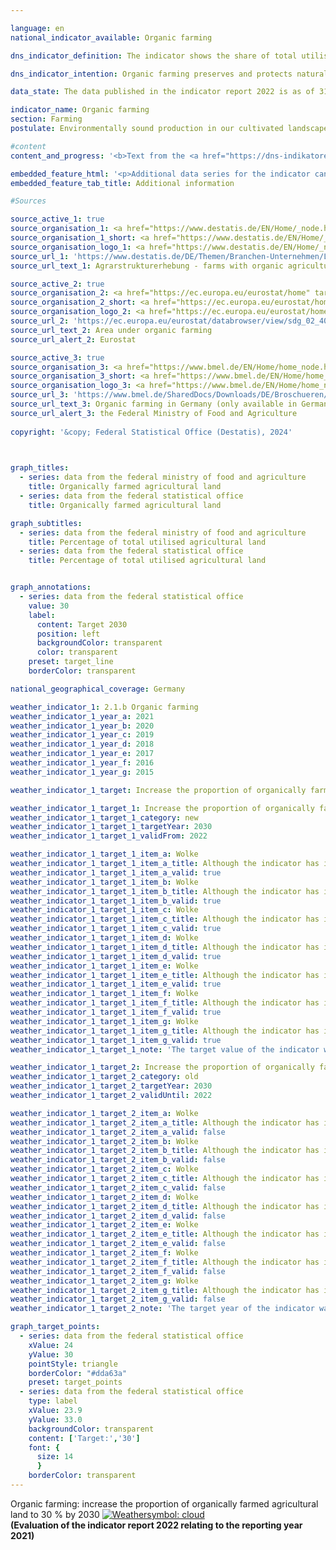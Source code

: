 ```yaml
---

language: en        
national_indicator_available: Organic farming        

dns_indicator_definition: The indicator shows the share of total utilised agricultural area in Germany that is cultivated by organically managed farms subject to the control system regulated by the <abbr title="European Union" tabindex="0">EU</abbr> legislation on organic farming (Regulation (EC) No. 834/2007&nbsp;and the implementing rules). It includes land that has been fully converted to organic management as well as areas still undergoing conversion.        

dns_indicator_intention: Organic farming preserves and protects natural resources to a particularly high degree. It has a range of positive effects upon nature, climate and the environment, and provides for the production of high quality food. For this reason, the proportion of organically farmed agricultural land should be 30&nbsp;%<sup>1</sup>  by 2030.<br><br><small><sup>1</sup>Adjustment of the target value from 20&nbsp;% by 2030&nbsp;according to policy resolution 2022.</small>        

data_state: The data published in the indicator report 2022 is as of 31 October 2022. The data shown on this platform is updated regularly, so that more current data may be available online than published in the <a href="https://dns-indikatoren.de/en/publications_reports/">indicator report 2022</a>.        

indicator_name: Organic farming        
section: Farming        
postulate: Environmentally sound production in our cultivated landscapes        

#content         
content_and_progress: '<b>Text from the <a href="https://dns-indikatoren.de/en/publications_reports/">Indicator Report 2022&nbsp;</a></b><br><br>Data on organic farming are collected by the Federal Office for Agriculture and Food (<abbr title="Federal Office for Agriculture and Food" tabindex="0">BLE</abbr>) on behalf of the Federal Ministry of Food and Agriculture (<abbr title="Federal Ministry of Food and Agriculture" tabindex="0">BMEL</abbr>) and by the Federal Statistical Office.<br><br>The Federal Statistical Office uses various surveys to determine the amount of organically farmed land. Agricultural area is recorded by primary statistical methods in a structural survey. Since not every year is covered in the survey, data for interim years are calculated by an estimation procedure. The reference value for the proportional computation is the amount of utilised agricultural area determined annually as part of the land use survey. The reporting date is 01&nbsp;March of the respective year. The utilised agricultural area includes all areas and sub-areas used for agricultural or horticultural purposes. Building and farmyard areas of agricultural holdings are therefore not included in the reference value.<br><br>The data collected by the <abbr title="Federal Ministry of Food and Agriculture" tabindex="0">BMEL</abbr> include details of the amount of organically farmed land reported annually by the organic regulatory authorities of the Länder. The reporting date is 31&nbsp;December of a year. All reports for a current year are accumulated no later than the reporting date. The data from the <abbr title="Federal Ministry of Food and Agriculture" tabindex="0">BMEL</abbr> contain slightly higher values. Amongst others, this is due to the fact that areas without a cut-off threshold are related to all areas with a cut-off threshold. This means that very small areas are also included in the numerator when calculating the proportion, whereas only areas above a certain minimum size are taken into account in the denominator.<br><br>According to data from the Federal Statistical Office, the share of organically farmed land increased from 2.9&nbsp;% to 9.5&nbsp;% between 1999&nbsp;and 2021. As a result, in 2021&nbsp;this amounted to an area of 1.61&nbsp;million hectares. The data from the <abbr title="Federal Ministry of Food and Agriculture" tabindex="0">BMEL</abbr> indicate a slightly higher share of organically farmed land in total agricultural land due to the methodology employed. Consequently, the value for 2021&nbsp;was 10.9&nbsp;% or 1.80&nbsp;million hectares.<br><br>Based on data from the Federal Statistical Office, the share of organically farmed agricultural land will be 14.9&nbsp;% in 2030&nbsp;if the trend continues at the level recorded in the preceding five reporting years. Hence, neither the target of reaching 30&nbsp;% nor the outdated 20&nbsp;% target of organically farmed agricultural land by 2030&nbsp;would be met. <br><br>Germany’s organically farmed land was used as follows in 2021: 50.6&nbsp;% as permanent pasture, 47.8&nbsp;% for arable land and 1.6&nbsp;% for other land. In contrast, the main focus of agriculture as a whole was on arable land (70.3&nbsp;%), while the share of permanent pasture was 28.5&nbsp;% and other land accounted for 1.2&nbsp;% of the total utilised agricultural area. According to the results of the 2020&nbsp;farm structure survey, Saarland held the largest share of organically farmed land among all Länder (around 18.0&nbsp;%), followed by Hessen (15.0&nbsp;%) and Brandenburg (13.3&nbsp;%). The conversion to organic farming is promoted to varying degrees by the individual Länder.<br><br>According to <abbr title="European Statistical Office" tabindex="0">Eurostat</abbr> statistics, a total area of 14.7&nbsp;million hectares was organically farmed in the states of the <abbr title="European Union consisting of 27&nbsp;member states (without United Kingdom)" tabindex="0">EU-27</abbr>&nbsp;in 2020. This corresponded to a share of 9.1&nbsp;% of total agriculturally used area. In regards to the total utilised agricultural area in individual <abbr title="European Union" tabindex="0">EU</abbr> countries, the highest share of organic farming land was recorded in Austria (25.7&nbsp;%), followed by Estland (22.4&nbsp;%), Sweden (20.3&nbsp;%), Italy (16.0&nbsp;%) and the Czech Republic (15.3&nbsp;%)'        

embedded_feature_html: '<p>Additional data series for the indicator can be found <a href="https://dnsTestEnvironment.github.io/dns-indicators/public/AddInfos/en/2_1_b.pdf" target="_blank" >here</a>.</p><br><small>Note: You can display the PDF document directly in your browser or download the PDF document and open it with a PDF reader of your choice. We will be happy to advise you.</small>'
embedded_feature_tab_title: Additional information        

#Sources        

source_active_1: true
source_organisation_1: <a href="https://www.destatis.de/EN/Home/_node.html" target="_blank">Federal Statistical Office</a>
source_organisation_1_short: <a href="https://www.destatis.de/EN/Home/_node.html" target="_blank">Federal Statistical Office</a>
source_organisation_logo_1: <a href="https://www.destatis.de/EN/Home/_node.html" target="_blank"><img src="https://dnsTestEnvironment.github.io/dns-indicators/public/OrgImgEn/destatis.png" alt="Federal Statistical Office" title=" Click here to visit the homepage of the organizationFederal Statistical Office" style="height:60px; width:148px; border:transparent"/></a>
source_url_1: 'https://www.destatis.de/DE/Themen/Branchen-Unternehmen/Landwirtschaft-Forstwirtschaft-Fischerei/Landwirtschaftliche-Betriebe/_inhalt.html#sprg239572'
source_url_text_1: Agrarstrukturerhebung - farms with organic agriculture (only available in German)

source_active_2: true
source_organisation_2: <a href="https://ec.europa.eu/eurostat/home" target="_blank" onclick="return confirm_alert('Eurostat', 'En')">Eurostat</a>
source_organisation_2_short: <a href="https://ec.europa.eu/eurostat/home" target="_blank" onclick="return confirm_alert('Eurostat', 'En')">Eurostat</a>
source_organisation_logo_2: <a href="https://ec.europa.eu/eurostat/home" target="_blank" onclick="return confirm_alert('Eurostat', 'En')"><img src="https://dnsTestEnvironment.github.io/dns-indicators/public/OrgImgEn/eurostat.png" alt="Eurostat" title=" Click here to visit the homepage of the organizationEurostat" style="height:60px; width:148px; border:transparent"/></a>
source_url_2: 'https://ec.europa.eu/eurostat/databrowser/view/sdg_02_40/default/table?lang=en'
source_url_text_2: Area under organic farming
source_url_alert_2: Eurostat

source_active_3: true
source_organisation_3: <a href="https://www.bmel.de/EN/Home/home_node.html" target="_blank" onclick="return confirm_alert('the Federal Ministry of Food and Agriculture', 'En')">Federal Ministry of Food and Agriculture</a>
source_organisation_3_short: <a href="https://www.bmel.de/EN/Home/home_node.html" target="_blank" onclick="return confirm_alert('the Federal Ministry of Food and Agriculture', 'En')">Federal Ministry of Food and Agriculture</a>
source_organisation_logo_3: <a href="https://www.bmel.de/EN/Home/home_node.html" target="_blank" onclick="return confirm_alert('the Federal Ministry of Food and Agriculture', 'En')"><img src="https://dnsTestEnvironment.github.io/dns-indicators/public/OrgImgEn/bmel.png" alt="Federal Ministry of Food and Agriculture" title=" Click here to visit the homepage of the organizationFederal Ministry of Food and Agriculture" style="height:60px; width:148px; border:transparent"/></a>
source_url_3: 'https://www.bmel.de/SharedDocs/Downloads/DE/Broschueren/OekolandbauDeutschland.pdf?__blob=publicationFile&v=14'
source_url_text_3: Organic farming in Germany (only available in German)
source_url_alert_3: the Federal Ministry of Food and Agriculture
        
copyright: '&copy; Federal Statistical Office (Destatis), 2024'        

        

graph_titles: 
  - series: data from the federal ministry of food and agriculture
    title: Organically farmed agricultural land
  - series: data from the federal statistical office
    title: Organically farmed agricultural land        

graph_subtitles: 
  - series: data from the federal ministry of food and agriculture
    title: Percentage of total utilised agricultural land
  - series: data from the federal statistical office
    title: Percentage of total utilised agricultural land        


graph_annotations:
  - series: data from the federal statistical office
    value: 30
    label:
      content: Target 2030
      position: left
      backgroundColor: transparent
      color: transparent
    preset: target_line
    borderColor: transparent                

national_geographical_coverage: Germany        

weather_indicator_1: 2.1.b Organic farming
weather_indicator_1_year_a: 2021
weather_indicator_1_year_b: 2020
weather_indicator_1_year_c: 2019
weather_indicator_1_year_d: 2018
weather_indicator_1_year_e: 2017
weather_indicator_1_year_f: 2016
weather_indicator_1_year_g: 2015

weather_indicator_1_target: Increase the proportion of organically farmed agricultural land to 30&nbsp;% by 2030

weather_indicator_1_target_1: Increase the proportion of organically farmed agricultural land to <b>30&nbsp;%</b> by 2030
weather_indicator_1_target_1_category: new
weather_indicator_1_target_1_targetYear: 2030
weather_indicator_1_target_1_validFrom: 2022

weather_indicator_1_target_1_item_a: Wolke
weather_indicator_1_target_1_item_a_title: Although the indicator has in 2021 been moving in the desired direction toward the target, if the trend had to continued, the target would have been missed in the target year by more than 20% of the difference between the target value and the value at that time.
weather_indicator_1_target_1_item_a_valid: true
weather_indicator_1_target_1_item_b: Wolke
weather_indicator_1_target_1_item_b_title: Although the indicator has in 2020 been moving in the desired direction toward the target, if the trend had to continued, the target would have been missed in the target year by more than 20% of the difference between the target value and the value at that time.
weather_indicator_1_target_1_item_b_valid: true
weather_indicator_1_target_1_item_c: Wolke
weather_indicator_1_target_1_item_c_title: Although the indicator has in 2019 been moving in the desired direction toward the target, if the trend had to continued, the target would have been missed in the target year by more than 20% of the difference between the target value and the value at that time.
weather_indicator_1_target_1_item_c_valid: true
weather_indicator_1_target_1_item_d: Wolke
weather_indicator_1_target_1_item_d_title: Although the indicator has in 2018 been moving in the desired direction toward the target, if the trend had to continued, the target would have been missed in the target year by more than 20% of the difference between the target value and the value at that time.
weather_indicator_1_target_1_item_d_valid: true
weather_indicator_1_target_1_item_e: Wolke
weather_indicator_1_target_1_item_e_title: Although the indicator has in 2017 been moving in the desired direction toward the target, if the trend had to continued, the target would have been missed in the target year by more than 20% of the difference between the target value and the value at that time.
weather_indicator_1_target_1_item_e_valid: true
weather_indicator_1_target_1_item_f: Wolke
weather_indicator_1_target_1_item_f_title: Although the indicator has in 2016 been moving in the desired direction toward the target, if the trend had to continued, the target would have been missed in the target year by more than 20% of the difference between the target value and the value at that time.
weather_indicator_1_target_1_item_f_valid: true
weather_indicator_1_target_1_item_g: Wolke
weather_indicator_1_target_1_item_g_title: Although the indicator has in 2015 been moving in the desired direction toward the target, if the trend had to continued, the target would have been missed in the target year by more than 20% of the difference between the target value and the value at that time.
weather_indicator_1_target_1_item_g_valid: true
weather_indicator_1_target_1_note: 'The target value of the indicator was adjusted to the agreements in the coalition agreement in the <a href="https://www.bundesregierung.de/resource/blob/998348/2156614/9aab923ac159c532860d35622b97c5f3/2022-11-30-dns-grundsatzbeschluss-en-data.pdf?download=1" >Policy Decision 2022&nbsp;concerning the German Sustainable Development Strategy</a>. Since this resolution came into force, the revised target (30&nbsp;% by 2030) has applied to the indicator.'

weather_indicator_1_target_2: Increase the proportion of organically farmed agricultural land to <b>20&nbsp;%</b> by 2030
weather_indicator_1_target_2_category: old
weather_indicator_1_target_2_targetYear: 2030
weather_indicator_1_target_2_validUntil: 2022

weather_indicator_1_target_2_item_a: Wolke
weather_indicator_1_target_2_item_a_title: Although the indicator has in 2021 been moving in the desired direction toward the target, if the trend had to continued, the target would have been missed in the target year by more than 20% of the difference between the target value and the value at that time.
weather_indicator_1_target_2_item_a_valid: false
weather_indicator_1_target_2_item_b: Wolke
weather_indicator_1_target_2_item_b_title: Although the indicator has in 2020 been moving in the desired direction toward the target, if the trend had to continued, the target would have been missed in the target year by more than 20% of the difference between the target value and the value at that time.
weather_indicator_1_target_2_item_b_valid: false
weather_indicator_1_target_2_item_c: Wolke
weather_indicator_1_target_2_item_c_title: Although the indicator has in 2019 been moving in the desired direction toward the target, if the trend had to continued, the target would have been missed in the target year by more than 20% of the difference between the target value and the value at that time.
weather_indicator_1_target_2_item_c_valid: false
weather_indicator_1_target_2_item_d: Wolke
weather_indicator_1_target_2_item_d_title: Although the indicator has in 2018 been moving in the desired direction toward the target, if the trend had to continued, the target would have been missed in the target year by more than 20% of the difference between the target value and the value at that time.
weather_indicator_1_target_2_item_d_valid: false
weather_indicator_1_target_2_item_e: Wolke
weather_indicator_1_target_2_item_e_title: Although the indicator has in 2017 been moving in the desired direction toward the target, if the trend had to continued, the target would have been missed in the target year by more than 20% of the difference between the target value and the value at that time.
weather_indicator_1_target_2_item_e_valid: false
weather_indicator_1_target_2_item_f: Wolke
weather_indicator_1_target_2_item_f_title: Although the indicator has in 2016 been moving in the desired direction toward the target, if the trend had to continued, the target would have been missed in the target year by more than 20% of the difference between the target value and the value at that time.
weather_indicator_1_target_2_item_f_valid: false
weather_indicator_1_target_2_item_g: Wolke
weather_indicator_1_target_2_item_g_title: Although the indicator has in 2015 been moving in the desired direction toward the target, if the trend had to continued, the target would have been missed in the target year by more than 20% of the difference between the target value and the value at that time.
weather_indicator_1_target_2_item_g_valid: false
weather_indicator_1_target_2_note: 'The target year of the indicator was defined in accordance to the coalition agreement as part of the <a href="https://www.bundesregierung.de/resource/blob/974430/1588964/1b24acbed2b731744c2ffa4ca9f3a6fc/2019-03-13-dns-aktualisierung-2018-englisch-data.pdf?download=1"> update of the German Sustainable Development Strategy 2018</a>. Since this resolution came into force, the revised target (20&nbsp;% by 2030) had applied to the indicator. It was adjusted again as part of the Policy Decision 2022&nbsp;concerning the German Sustainable Development Strategy.'        

graph_target_points:
  - series: data from the federal statistical office
    xValue: 24
    yValue: 30
    pointStyle: triangle
    borderColor: "#dda63a"
    preset: target_points
  - series: data from the federal statistical office
    type: label
    xValue: 23.9
    yValue: 33.0
    backgroundColor: transparent
    content: ['Target:','30']
    font: {
      size: 14
      }
    borderColor: transparent        
---
```



<div>
  <div class="my-header">
    <label class="default">Organic farming: increase the proportion of organically farmed agricultural land to 30&nbsp;% by 2030
      <a href="https://dnsTestEnvironment.github.io/dns-indicators/en/status"><img src="https://sdg-indikatoren.de/public/Wettersymbole/Wolke.png" title="Although the indicator has in 2021 been moving in the desired direction toward the target, if the trend had to continued, the target would have been missed in the target year by more than 20% of the difference between the target value and the value at that time." alt="Weathersymbol: cloud"/>
      </a>
    </label>
  </div>
</div>
<div class="my-header-note">
  <label class="default"><b>(Evaluation of the indicator report 2022 relating to the reporting year 2021)
  </b></label>
</div>